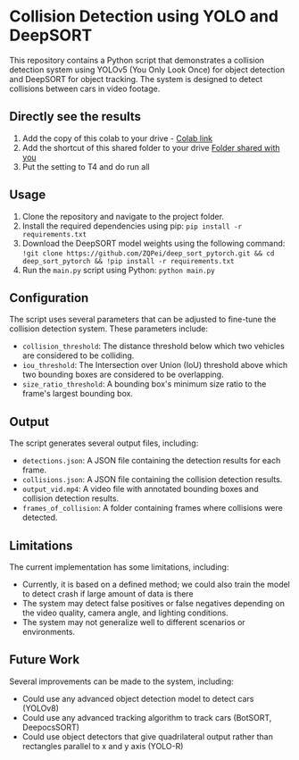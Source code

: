 # **Collision Detection using YOLO and DeepSORT**

This repository contains a Python script that demonstrates a collision detection system using YOLOv5 (You Only Look Once) for object detection and DeepSORT for object tracking. The system is designed to detect collisions between cars in video footage.

## **Directly see the results**
1. Add the copy of this colab to your drive - [Colab link](https://colab.research.google.com/drive/1yP7NKlEPJmsNj19Zfrd3xcrbKYT8Rs-0?usp=sharing)
2. Add the shortcut of this shared folder to your drive [Folder shared with you](https://drive.google.com/drive/folders/1S6PHLtKubaEmb4elW0O0IDX8bsusIp-u?usp=sharing)
3. Put the setting to T4 and do run all


## **Usage**

1. Clone the repository and navigate to the project folder.
2. Install the required dependencies using pip: `pip install -r requirements.txt`
3. Download the DeepSORT model weights using the following command: `!git clone https://github.com/ZQPei/deep_sort_pytorch.git && cd deep_sort_pytorch && !pip install -r requirements.txt`
4. Run the `main.py` script using Python: `python main.py`

## **Configuration**

The script uses several parameters that can be adjusted to fine-tune the collision detection system. These parameters include:

* `collision_threshold`: The distance threshold below which two vehicles are considered to be colliding.
* `iou_threshold`: The Intersection over Union (IoU) threshold above which two bounding boxes are considered to be overlapping.
* `size_ratio_threshold`: A bounding box's minimum size ratio to the frame's largest bounding box.

## **Output**

The script generates several output files, including:

* `detections.json`: A JSON file containing the detection results for each frame.
* `collisions.json`: A JSON file containing the collision detection results.
* `output_vid.mp4`: A video file with annotated bounding boxes and collision detection results.
* `frames_of_collision`: A folder containing frames where collisions were detected.

## **Limitations**

The current implementation has some limitations, including:

* Currently, it is based on a defined method; we could also train the model to detect crash if large amount of data is there 
* The system may detect false positives or false negatives depending on the video quality, camera angle, and lighting conditions.
* The system may not generalize well to different scenarios or environments.

## **Future Work**

Several improvements can be made to the system, including:

* Could use any advanced object detection model to detect cars (YOLOv8)
* Could use any advanced tracking algorithm to track cars (BotSORT, DeepocsSORT)
* Could use object detectors that give quadrilateral output rather than rectangles parallel to x and y axis (YOLO-R)

